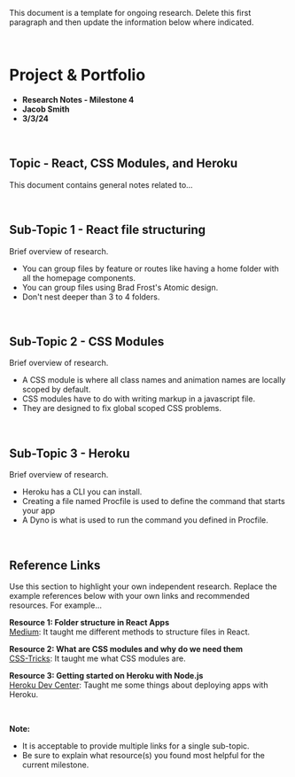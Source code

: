 This document is a template for ongoing research. Delete this first paragraph and then update the information below where indicated.

<br>

# Project & Portfolio

- **Research Notes - Milestone 4**
- **Jacob Smith**
- **3/3/24**

<br>

## Topic - React, CSS Modules, and Heroku

This document contains general notes related to...

<br>

## Sub-Topic 1 - React file structuring

Brief overview of research.

- You can group files by feature or routes like having a home folder with all the homepage components.
- You can group files using Brad Frost's Atomic design.
- Don't nest deeper than 3 to 4 folders.

<br>

## Sub-Topic 2 - CSS Modules

Brief overview of research.

- A CSS module is where all class names and animation names are locally scoped by default.
- CSS modules have to do with writing markup in a javascript file.
- They are designed to fix global scoped CSS problems.

<br>

## Sub-Topic 3 - Heroku

Brief overview of research.

- Heroku has a CLI you can install.
- Creating a file named Procfile is used to define the command that starts your app
- A Dyno is what is used to run the command you defined in Procfile.

<br>

## Reference Links

Use this section to highlight your own independent research. Replace the example references below with your own links and recommended resources. For example...

**Resource 1: Folder structure in React Apps**  
[Medium](https://medium.com/@wheeler.katia/folder-structure-in-react-apps-c2ae8974d21f): It taught me different methods to structure files in React.

**Resource 2: What are CSS modules and why do we need them**  
[CSS-Tricks](https://css-tricks.com/css-modules-part-1-need/): It taught me what CSS modules are.

**Resource 3: Getting started on Heroku with Node.js**  
[Heroku Dev Center](https://devcenter.heroku.com/articles/getting-started-with-nodejs): Taught me some things about deploying apps with Heroku.

<br>

**Note:**

- It is acceptable to provide multiple links for a single sub-topic.
- Be sure to explain what resource(s) you found most helpful for the current milestone.
